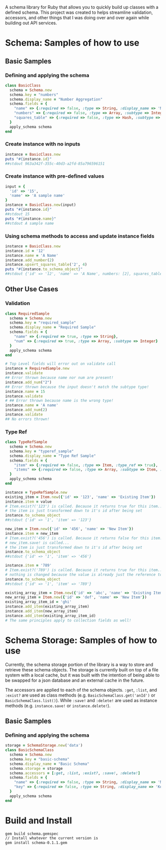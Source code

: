 A schema library for Ruby that allows you to quickly build up classes with a defined schema. This project was
created to helps streamline validation, accessors, and other things that I was doing over and over again while
building out API services.

# Schema: Samples of how to use

## Basic Samples

### Defining and applying the schema
```ruby
class BasicClass
  schema = Schema.new
  schema.key = "numbers"
  schema.display_name = "Number Aggregation"
  schema.fields = {
    "name" => {:required => false, :type => String, :display_name => 'Name'},
    "numbers" => {:required => false, :type => Array, :subtype => Integer, :display_name => 'Numbers'},
    "squares_table" => {:required => false, :type => Hash, :subtype => Integer, :display_name => 'Squares Table'}
  }
  apply_schema schema
end
```

### Create instance with no inputs
```ruby
instance = BasicClass.new
puts "#{instance.id}"
##stdout 963a342f-355c-40d3-a2fd-85a796596151
```

### Create instance with pre-defined values
```ruby
input = {
  'id' => '15',
  'name' => 'A sample name'
}
instance = BasicClass.new(input)
puts "#{instance.id}"
##stdout 15
puts "#{instance.name}"
##stdout A sample name
```

### Using schema methods to access and update instance fields
```ruby
instance = BasicClass.new
instance.id = '12'
instance.name = 'A Name'
instance.add_number(2)
instance.upsert_squares_table('2', 4)
puts "#{instance.to_schema_object}"
##stdout {'id' => '12', 'name' => 'A Name', numbers: [2], squares_table: {'2' => 4}}
```

## Other Use Cases
### Validation
```ruby
class RequiredSample
  schema = Schema.new
  schema.key = "required_sample"
  schema.display_name = "Required Sample"
  schema.fields = {
    "name" => {:required => true, :type => String},
    "num" => {:required => true, :type => Array, :subtype => Integer}
  }
  apply_schema schema
end

# Top Level fields will error out on validate call
instance = RequiredSample.new
instance.validate
## Error thrown because name nor num are present!
instance.add_num("2")
## Error thrown because the input doesn't match the subtype type!
instance.name = 15
instance.validate
# ## Error thrown because name is the wrong type!
instance.name = 'A name'
instance.add_num(2)
instance.validate
## No errors thrown!
```

### Type Ref
```ruby
class TypeRefSample
  schema = Schema.new
  schema.key = "typeref_sample"
  schema.display_name = "Type Ref Sample"
  schema.fields = {
    "item" => {:required => false, :type => Item, :type_ref => true},
    "items" => {:required => false, :type => Array, :subtype => Item, :type_ref => true}
  }
  apply_schema schema
end

instance = TypeRefSample.new
existing_item = Item.new({'id' => '123', 'name' => 'Existing Item'})
instance.item = value
# Item.exist?('123') is called. Because it returns true for this item...
# the item is just transformed down to it's id after being set
instance.to_schema_object
##stdout {'id' => '1', 'item' => '123'}

new_item = Item.new({'id' => '456', 'name' => 'New Item'})
instance.item = new_item
# Item.exist?('456') is called. Because it returns false for this item...
# new_item.save! is called...
# the item is just transformed down to it's id after being set
instance.to_schema_object
##stdout {'id' => '1', 'item' => '456'}

instance.item = '789'
# Item.exist?('789') is called. Because it returns true for this item...
# nothing is changed because the value is already just the reference to the item's id
instance.to_schema_object
##stdout {'id' => '1', 'item' => '789'}

existing_array_item = Item.new({'id' => 'abc', 'name' => 'Existing Item'})
new_array_item = Item.new({'id' => 'def', 'name' => 'New Item'})
existing_array_item_id = 'ghi'
instance.add_item(existing_array_item)
instance.add_item(new_array_item)
instance.add_item(existing_array_item_id)
# The same principles apply to collection fields as well!
```

# Schema Storage: Samples of how to use
Currently, the schema storage portion of the library is a way to store and retrieve
these schema objects. The storage is currently built on top of a file system with a
local cache, but it was built with the intention of being able to be swapped for a
json database and an external cache in the future.

The accessors are applied to each of the schema objects. `:get`, `:list`, and `:exist?`
are used as class methods (e.g. `BasicSchemaClass.get('anId')` or `BasicSchemaClass.list()`).
While `:save!` and `:delete!` are used as instance methods (e.g. `instance.save!` or `instance.delete!`).

## Basic Samples

### Defining and applying the schema
```ruby
storage = SchemaStorage.new('data')
class BasicSchemaClass
  schema = Schema.new
  schema.key = "basic-schema"
  schema.display_name = "Basic Schema"
  schema.storage = storage
  schema.accessors = [:get, :list, :exist?, :save!, :delete!]
  schema.fields = {
    "name" => {:required => false, :type => String, :display_name => 'Name'},
    "key" => {:required => false, :type => String, :display_name => 'Key'}
  }
  apply_schema schema
end
```


# Build and Install
```bash
gem build schema.gemspec
// Install whatever the current version is
gem install schema-0.1.1.gem
```